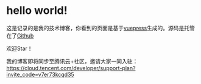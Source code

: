 # hello world!

这是记录的是我的技术博客，你看到的页面是基于[vuepress](https://v1.vuepress.vuejs.org/zh/)生成的。源码是托管在了[Github](https://github.com/mafeifan/vue-press)

[^_^]: #(有些内容也会同步更新到[掘金](https://juejin.im/user/59b9ce1a5188256c6c3e15b9)，[简书](https://www.jianshu.com/u/95c95b65f516)等平台)


欢迎Star！

我的博客即将同步至腾讯云+社区，邀请大家一同入驻：https://cloud.tencent.com/developer/support-plan?invite_code=v7er73kcqd35
